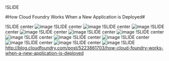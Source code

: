 !SLIDE

#How Cloud Foundry Works When a New Application is Deployed#

!SLIDE  center
![image](lkdy6qek7i1qhaq9m.png)
!SLIDE  center
![image](lkdy799znU1qhaq9m.png)
!SLIDE  center
![image](lkdygu7xt21qhaq9m.png)
!SLIDE  center
![image](lkdylbV9DQ1qhaq9m.png)
!SLIDE  center
![image](lkdymx02U21qhaq9m.png)
!SLIDE  center
![image](lkdyox7nZ01qhaq9m.png)
!SLIDE  center
![image](lkdyq0r2mV1qhaq9m.png)
!SLIDE  center
![image](lkdyqynruj1qhaq9m.png)
!SLIDE  center
![image](lkdyrzauGN1qhaq9m.png)
!SLIDE  center
![image](lkdytdcAqT1qhaq9m.png)
!SLIDE  center
![image](lkdyu5oR2i1qhaq9m.png)
!SLIDE  center
![image](lkdyuhZsEu1qhaq9m.png)
!SLIDE
http://blog.cloudfoundry.com/post/5223861703/how-cloud-foundry-works-when-a-new-application-is-deployed